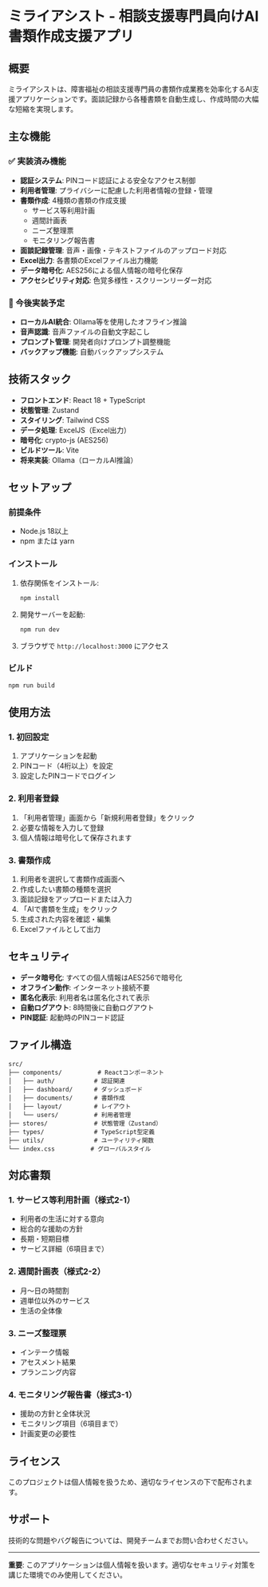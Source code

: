 # ミライアシスト - 相談支援専門員向けAI書類作成支援アプリ

## 概要

ミライアシストは、障害福祉の相談支援専門員の書類作成業務を効率化するAI支援アプリケーションです。面談記録から各種書類を自動生成し、作成時間の大幅な短縮を実現します。

## 主な機能

### ✅ 実装済み機能

- **認証システム**: PINコード認証による安全なアクセス制御
- **利用者管理**: プライバシーに配慮した利用者情報の登録・管理
- **書類作成**: 4種類の書類の作成支援
  - サービス等利用計画
  - 週間計画表
  - ニーズ整理票
  - モニタリング報告書
- **面談記録管理**: 音声・画像・テキストファイルのアップロード対応
- **Excel出力**: 各書類のExcelファイル出力機能
- **データ暗号化**: AES256による個人情報の暗号化保存
- **アクセシビリティ対応**: 色覚多様性・スクリーンリーダー対応

### 🔄 今後実装予定

- **ローカルAI統合**: Ollama等を使用したオフライン推論
- **音声認識**: 音声ファイルの自動文字起こし
- **プロンプト管理**: 開発者向けプロンプト調整機能
- **バックアップ機能**: 自動バックアップシステム

## 技術スタック

- **フロントエンド**: React 18 + TypeScript
- **状態管理**: Zustand
- **スタイリング**: Tailwind CSS
- **データ処理**: ExcelJS（Excel出力）
- **暗号化**: crypto-js (AES256)
- **ビルドツール**: Vite
- **将来実装**: Ollama（ローカルAI推論）

## セットアップ

### 前提条件

- Node.js 18以上
- npm または yarn

### インストール

1. 依存関係をインストール:
   ```bash
   npm install
   ```

2. 開発サーバーを起動:
   ```bash
   npm run dev
   ```

3. ブラウザで `http://localhost:3000` にアクセス

### ビルド

```bash
npm run build
```

## 使用方法

### 1. 初回設定

1. アプリケーションを起動
2. PINコード（4桁以上）を設定
3. 設定したPINコードでログイン

### 2. 利用者登録

1. 「利用者管理」画面から「新規利用者登録」をクリック
2. 必要な情報を入力して登録
3. 個人情報は暗号化して保存されます

### 3. 書類作成

1. 利用者を選択して書類作成画面へ
2. 作成したい書類の種類を選択
3. 面談記録をアップロードまたは入力
4. 「AIで書類を生成」をクリック
5. 生成された内容を確認・編集
6. Excelファイルとして出力

## セキュリティ

- **データ暗号化**: すべての個人情報はAES256で暗号化
- **オフライン動作**: インターネット接続不要
- **匿名化表示**: 利用者名は匿名化されて表示
- **自動ログアウト**: 8時間後に自動ログアウト
- **PIN認証**: 起動時のPINコード認証

## ファイル構造

```
src/
├── components/          # Reactコンポーネント
│   ├── auth/           # 認証関連
│   ├── dashboard/      # ダッシュボード
│   ├── documents/      # 書類作成
│   ├── layout/         # レイアウト
│   └── users/          # 利用者管理
├── stores/             # 状態管理（Zustand）
├── types/              # TypeScript型定義
├── utils/              # ユーティリティ関数
└── index.css          # グローバルスタイル
```

## 対応書類

### 1. サービス等利用計画（様式2-1）
- 利用者の生活に対する意向
- 総合的な援助の方針
- 長期・短期目標
- サービス詳細（6項目まで）

### 2. 週間計画表（様式2-2）
- 月～日の時間割
- 週単位以外のサービス
- 生活の全体像

### 3. ニーズ整理票
- インテーク情報
- アセスメント結果
- プランニング内容

### 4. モニタリング報告書（様式3-1）
- 援助の方針と全体状況
- モニタリング項目（6項目まで）
- 計画変更の必要性

## ライセンス

このプロジェクトは個人情報を扱うため、適切なライセンスの下で配布されます。

## サポート

技術的な問題やバグ報告については、開発チームまでお問い合わせください。

---

**重要**: このアプリケーションは個人情報を扱います。適切なセキュリティ対策を講じた環境でのみ使用してください。
